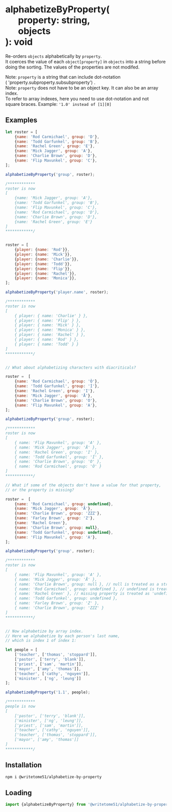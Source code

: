 
# alphabetizeByProperty(<br>&nbsp;&nbsp;&nbsp;&nbsp;&nbsp;&nbsp;property: string,<br>&nbsp;&nbsp;&nbsp;&nbsp;&nbsp;&nbsp;objects<br>): void

Re-orders `objects` alphabetically by `property`.  
It coerces the value of each `object[property]` in `objects` into a string before  
doing the sorting.  The values of the properties are not modifed.  

Note:  `property` is a string that can include dot-notation  
( 'property.subproperty.subsubproperty') .  
Note:  `property` does not have to be an object key.  It can also be an array index.  
To refer to array indexes, here you need to use dot-notation and not  
square braces.  Example: `'1.0' instead of [1][0]`

## Examples
```js
let roster = [
	{name: 'Rod Carmichael', group: 'D'},
	{name: 'Todd Garfunkel', group: 'B'},
	{name: 'Rachel Green', group: 'E'},
	{name: 'Mick Jagger', group: 'A'},
	{name: 'Charlie Brown', group: 'D'},
	{name: 'Flip Mavunkel', group: 'C'},
];

alphabetizeByProperty('group', roster);

/************
roster is now
[
	{name: 'Mick Jagger', group: 'A'},
	{name: 'Todd Garfunkel', group: 'B'},
	{name: 'Flip Mavunkel', group: 'C'},
	{name: 'Rod Carmichael', group: 'D'},
	{name: 'Charlie Brown', group: 'D'},
	{name: 'Rachel Green', group: 'E'}
]
************/


roster = [
	{player: {name: 'Rod'}},
	{player: {name: 'Mick'}},
	{player: {name: 'Charlie'}},
	{player: {name: 'Todd'}},
	{player: {name: 'Flip'}},
	{player: {name: 'Rachel'}},
	{player: {name: 'Monica'}},
];

alphabetizeByProperty('player.name', roster);

/************
roster is now
[ 
    { player: { name: 'Charlie' } },
    { player: { name: 'Flip' } },
    { player: { name: 'Mick' } },
    { player: { name: 'Monica' } },
    { player: { name: 'Rachel' } },
    { player: { name: 'Rod' } },
    { player: { name: 'Todd' } }
]
************/


// What about alphabetizing characters with diacriticals?

roster =  [
	{name: 'Rod Carmichael', group: 'Ò'},
	{name: 'Todd Garfunkel', group: 'Í'},
	{name: 'Rachel Green', group: 'I'},
	{name: 'Mick Jagger', group: 'Å'},
	{name: 'Charlie Brown', group: 'O'},
	{name: 'Flip Mavunkel', group: 'A'},
];

alphabetizeByProperty('group', roster);

/************
roster is now
[
    { name: 'Flip Mavunkel', group: 'A' },
    { name: 'Mick Jagger', group: 'Å' },
    { name: 'Rachel Green', group: 'I' },
    { name: 'Todd Garfunkel', group: 'Í' },
    { name: 'Charlie Brown', group: 'O' },
    { name: 'Rod Carmichael', group: 'Ò' } 
]
************/

// What if some of the objects don't have a value for that property,
// or the property is missing?

roster =  [
	{name: 'Rod Carmichael', group: undefined},
	{name: 'Mick Jagger', group: 'Å'},
	{name: 'Charlie Brown', group: 'ZZZ'},
	{name: 'Farley Brown', group: 'Z'},
	{name: 'Rachel Green'},
	{name: 'Charlie Brown', group: null},
	{name: 'Todd Garfunkel', group: undefined},
	{name: 'Flip Mavunkel', group: 'A'},
];

alphabetizeByProperty('group', roster);

/************
roster is now
[
    { name: 'Flip Mavunkel', group: 'A' },
    { name: 'Mick Jagger', group: 'Å' },
    { name: 'Charlie Brown', group: null }, // null is treated as a string
    { name: 'Rod Carmichael', group: undefined }, // undefined is treated as a string
    { name: 'Rachel Green' }, // missing property is treated as 'undefined'
    { name: 'Todd Garfunkel', group: undefined },
    { name: 'Farley Brown', group: 'Z' },
    { name: 'Charlie Brown', group: 'ZZZ' } 
]
************/


// Now alphabetize by array index.
// Here we alphabetize by each person's last name,
// which is index 1 of index 1:

let people = [
	['teacher', ['thomas', 'stoppard']],
	['pastor', ['terry', 'blank']],
	['priest', ['sam', 'martin']],
	['mayor', ['amy', 'thomas']],
	['teacher', ['cathy', 'nguyen']],
	['minister', ['ng', 'leung']]
];

alphabetizeByProperty('1.1', people);

/************
people is now
[
	['pastor', ['terry', 'blank']],
	['minister', ['ng', 'leung']],
	['priest', ['sam', 'martin']],
	['teacher', ['cathy', 'nguyen']],
	['teacher', ['thomas', 'stoppard']],
	['mayor', ['amy', 'thomas']]
]
************/
```

## Installation
```bash
npm i @writetome51/alphabetize-by-property
```
## Loading
```js
import {alphabetizeByProperty} from '@writetome51/alphabetize-by-property';
```
